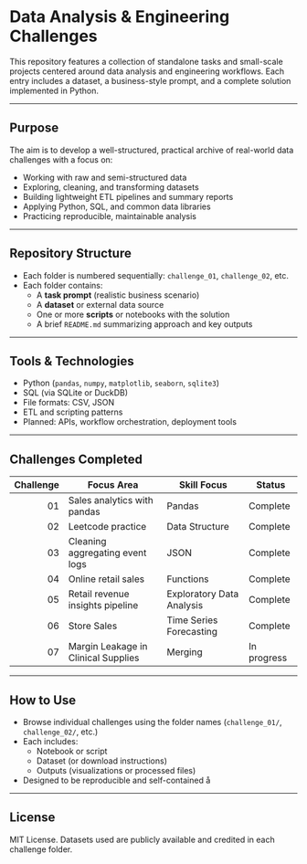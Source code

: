 # Data Analysis & Engineering Challenges

This repository features a collection of standalone tasks and small-scale projects centered around data analysis and engineering workflows. Each entry includes a dataset, a business-style prompt, and a complete solution implemented in Python.

---

## Purpose

The aim is to develop a well-structured, practical archive of real-world data challenges with a focus on:

- Working with raw and semi-structured data
- Exploring, cleaning, and transforming datasets
- Building lightweight ETL pipelines and summary reports
- Applying Python, SQL, and common data libraries
- Practicing reproducible, maintainable analysis

---

## Repository Structure

- Each folder is numbered sequentially: `challenge_01`, `challenge_02`, etc.
- Each folder contains:
  - A **task prompt** (realistic business scenario)
  - A **dataset** or external data source
  - One or more **scripts** or notebooks with the solution
  - A brief `README.md` summarizing approach and key outputs

---

## Tools & Technologies

- Python (`pandas`, `numpy`, `matplotlib`, `seaborn`, `sqlite3`)
- SQL (via SQLite or DuckDB)
- File formats: CSV, JSON
- ETL and scripting patterns
- Planned: APIs, workflow orchestration, deployment tools

---

## Challenges Completed

| Challenge | Focus Area | Skill Focus | Status |
|----------:|------------|------|--------|
| 01        | Sales analytics with pandas | Pandas | Complete |
| 02        | Leetcode practice | Data Structure | Complete |
| 03        | Cleaning aggregating event logs | JSON | Complete |
| 04        | Online retail sales | Functions | Complete |
| 05        | Retail revenue insights pipeline | Exploratory Data Analysis | Complete |
| 06        | Store Sales | Time Series Forecasting | Complete |
| 07        | Margin Leakage in Clinical Supplies | Merging | In progress |

---

## How to Use

- Browse individual challenges using the folder names (`challenge_01/`, `challenge_02/`, etc.)
- Each includes:
  - Notebook or script
  - Dataset (or download instructions)
  - Outputs (visualizations or processed files)
- Designed to be reproducible and self-contained
å
---

## License

MIT License. Datasets used are publicly available and credited in each challenge folder.
